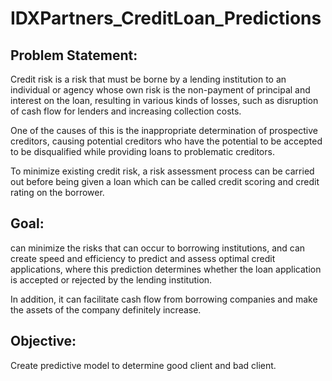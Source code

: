 # IDXPartners_CreditLoan_Predictions

## Problem Statement:
Credit risk is a risk that must be borne by a lending institution to an individual or agency whose own risk is the non-payment of principal and interest on the loan, resulting in various kinds of losses, such as disruption of cash flow for lenders and increasing collection costs.

One of the causes of this is the inappropriate determination of prospective creditors, causing potential creditors who have the potential to be accepted to be disqualified while providing loans to problematic creditors.

To minimize existing credit risk, a risk assessment process can be carried out before being given a loan which can be called credit scoring and credit rating on the borrower.

## Goal:
can minimize the risks that can occur to borrowing institutions, and can create speed and efficiency to predict and assess optimal credit applications, where this prediction determines whether the loan application is accepted or rejected by the lending institution.

In addition, it can facilitate cash flow from borrowing companies and make the assets of the company definitely increase.

## Objective:
Create predictive model to determine good client and bad client.
